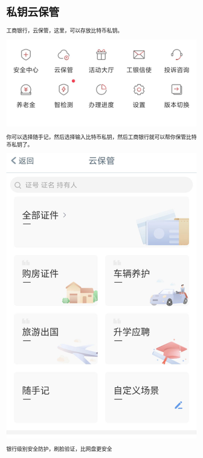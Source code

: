 # 私钥云保管

工商银行，云保管，这里，可以存放比特币私钥。

![](../../.gitbook/assets/image%20%2821%29.png)

你可以选择随手记，然后选择输入比特币私钥，然后工商银行就可以帮你保管比特币私钥了。 

![](../../.gitbook/assets/image%20%2823%29.png)

银行级别安全防护，刷脸验证，比网盘更安全

